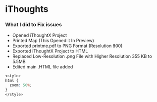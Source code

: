 # iThoughts


### What I did to Fix issues 
- Opened iThoughtX Project
- Printed Map (This Opened it In Preview)
-  Exported printme.pdf to PNG Format (Resolution 800)
- Exported iThoughtX Project to HTML
- Replaced Low-Resolution .png File with Higher Resolution 355 KB to 5.5MB
- Edited main .HTML file added 

```css
<style>
html {
  zoom: 50%;
}
</style>
```